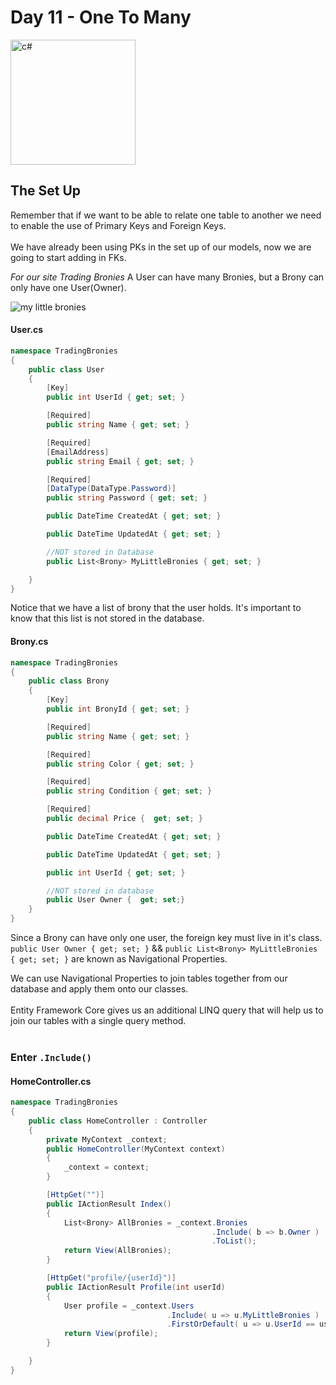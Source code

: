 # Day 11 - One To Many

<img src="https://upload.wikimedia.org/wikipedia/commons/thumb/7/7a/C_Sharp_logo.svg/800px-C_Sharp_logo.svg.png" alt="c#" width="200px" />

## The Set Up

Remember that if we want to be able to relate one table to another we need to enable the use of Primary Keys and Foreign Keys.<br>
<br>
We have already been using PKs in the set up of our models, now we are going to start adding in FKs.

*For our site Trading Bronies*
A User can have many Bronies, but a Brony can only have one User(Owner).

<img src="https://raw.githubusercontent.com/wgoode3/c-sharp-lectures/master/assets/bros.png" alt="my little bronies" />


#### User.cs
```cs
namespace TradingBronies
{
    public class User
    {
        [Key]
        public int UserId { get; set; }

        [Required]
        public string Name { get; set; }

        [Required]
        [EmailAddress]
        public string Email { get; set; }

        [Required]
        [DataType(DataType.Password)]
        public string Password { get; set; }

        public DateTime CreatedAt { get; set; }

        public DateTime UpdatedAt { get; set; }

        //NOT stored in Database
        public List<Brony> MyLittleBronies { get; set; }

    }
}
```
Notice that we have a list of brony that the user holds.  It's important to know that this list is not stored in the database.

#### Brony.cs
```cs
namespace TradingBronies
{
    public class Brony
    {
        [Key]
        public int BronyId { get; set; }

        [Required]
        public string Name { get; set; }

        [Required]
        public string Color { get; set; }

        [Required]
        public string Condition { get; set; }

        [Required]
        public decimal Price {  get; set; }

        public DateTime CreatedAt { get; set; }

        public DateTime UpdatedAt { get; set; }

        public int UserId { get; set; }

        //NOT stored in database
        public User Owner {  get; set;}
    }
}
```
Since a Brony can have only one user, the foreign key must live in it's class.<br>
`public User Owner { get; set; }` && `public List<Brony> MyLittleBronies { get; set; }` are known as Navigational Properties.

We can use Navigational Properties to join tables together from our database and apply them onto our classes.<br>
<br>
Entity Framework Core gives us an additional LINQ query that will help us to join our tables with a single query method.<br>
<br>

### Enter `.Include()` 

#### HomeController.cs

```cs
namespace TradingBronies
{
    public class HomeController : Controller
    {
        private MyContext _context;
        public HomeController(MyContext context)
        {
            _context = context;
        } 

        [HttpGet("")]
        public IActionResult Index()
        {
            List<Brony> AllBronies = _context.Bronies
                                             .Include( b => b.Owner )
                                             .ToList();
            return View(AllBronies);
        }

        [HttpGet("profile/{userId}")]
        public IActionResult Profile(int userId)
        {
            User profile = _context.Users
                                   .Include( u => u.MyLittleBronies )
                                   .FirstOrDefault( u => u.UserId == userId );
            return View(profile);
        }

    }
}
```
